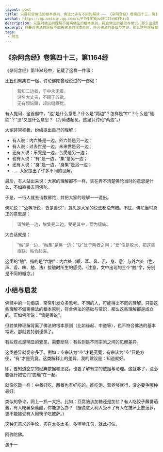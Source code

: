 ```yaml
---
layout: post
title: 只要符合佛法的根本原则，佛法允许有不同的解读 —— 《杂阿含经》卷第四十三，第1164经
wechat: https://mp.weixin.qq.com/s/PfWI9TBpw0FII7eHIFMicQ
description: 只要对佛法的理解不偏离佛法的根本原则，符合佛法的基础与常识，那么这些理解都是成立的。正如佛所说：“皆是善说”。
excerpt: 只要对佛法的理解不偏离佛法的根本原则，符合佛法的基础与常识，那么这些理解都是成立的。正如佛所说：“皆是善说”。
tags:
 - 阿含
---
```


## 《杂阿含经》卷第四十三，第1164经

《杂阿含经》第1164经中，记载了这样一件事：

比丘们聚集在一起，讨论佛陀曾经说过的一首偈：

> 若知二边者，于中永无着，  
> 说名大丈夫，不顾于五欲，  
> 无有烦恼鏁，超出缝紩忧。

有人提问，这首偈中，“边”是什么意思？什么是“两边”？怎样是“中”？什么是“缝紩”？“思”又是什么意思？（为简洁起见，这里只讨论“两边”。）

大家非常积极，纷纷提出自己的理解：

- 有人说：内六处是一边，外六处是另一边；
- 有人说：过去世是一边，未来世是另一边；
- 还有人说：乐受是一边，苦受是另一边；
- 也有人说：“有”是一边，“集”是另一边；
- 还有人说：“身”是一边，“身集”是另一边；
- ……大家提出了许多不同的见解。

最后，有人站出来说：大家的理解都不一样，实在弄不清楚佛陀当时的意思是什么，不如直接去问佛陀。

于是，一行人就去请教佛陀，并把大家的理解一一说出。

佛陀说：“汝等所说，皆是善说”，意思是大家的说法都没有错。不过，佛陀当时真正的意思是：

> 谓触是一边，触集是二边，受是其中，爱为缝紩。

大白话就是：

> “触”是一边，“触集”是另一边；“受”处于两者之间；“爱”像是胶水，把这些串联、粘合起来。

这里的“触”，指的是“六触”：内六处（眼、耳、鼻、舌、身、意）与外六处（色、声、香、味、触、法）接触时所生的感受。（注意，文中出现的三个“触”字，分别是不同的概念。）

## 小结与启发

佛经中的一句偈语，常常引发众多思考。不同的人，可能得出不同的理解。只要这些理解不偏离佛法的根本原则，符合佛法的基础与常识，那么这些理解都是成立的。正如佛所说：“皆是善说”。

但若某种理解背离了佛法的根本原则（比如缘起、中道等），也不符合佛法的基本常识，那就要特别谨慎了。

有些观点是明显的邪见，需要断除；有些则是不同宗派之间的见解差异。

这类差异就复杂多了。例如：空宗认为“空”才是究竟，有宗认为“空”只是方便，“有”才是究竟。这类解释上的差异，我的建议是：知道就好。

即，要知道空宗的经典依据和思路，也要了解有宗的依据与论理。这就够了，没必要强行把它们“圆融”在一起。

就像吃饭一样：中餐好吃，西餐也有好吃的。能吃饱、营养够就行，没必要争哪种最好。

类似的争论，网上一抓一大把。比如：豆腐脑该加糖还是加盐？有人吃饺子蘸番茄酱，有人吃薯条蘸醋，你能怎么办？（据说意大利人受不了有人在披萨上放菠萝，更不能接受有人用筷子吃披萨。）

这种无意义的争论，实在太多太多。多啰嗦几句，就此打住。

阿弥陀佛。

愚千一
